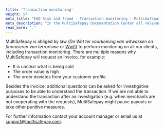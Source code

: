 ```yaml
---
title: 'Transaction monitoring'
weight: 57
meta_title: "FAQ Risk and fraud - Transaction monitoring - MultiSafepay Documentation Center"
meta_description: "In the MultiSafepay Documentation Center all relevant information regarding our Plugins and API. As well as Support pages for Payment Method, Tools and General Questions. You can also find the contact details of our Support Team and Integration Team."
read_more: "."
---
```

MultiSafepay is obliged by law (_De Wet ter voorkoming van witwassen en financieren van terrorisme_ or [Wwft](https://www.fiu-nederland.nl/en/legislation/general-legislation/wwft)) to perform monitoring on all our clients, including transaction monitoring. There are multiple reasons why MultiSafepay will request an invoice, for example:

* It is unclear what is being sold
* The order value is high 
* The order deviates from your customer profile.

Besides the invoice, additional questions can be asked for investigative purposes to be able to understand the transaction. If we are not able to understand the transaction after an investigation (e.g. when merchants are not cooperating with the requests), MultiSafepay might pause payouts or take other punitive measures.

For further information contact your account manager or email us at <support@multisafepay.com>.

